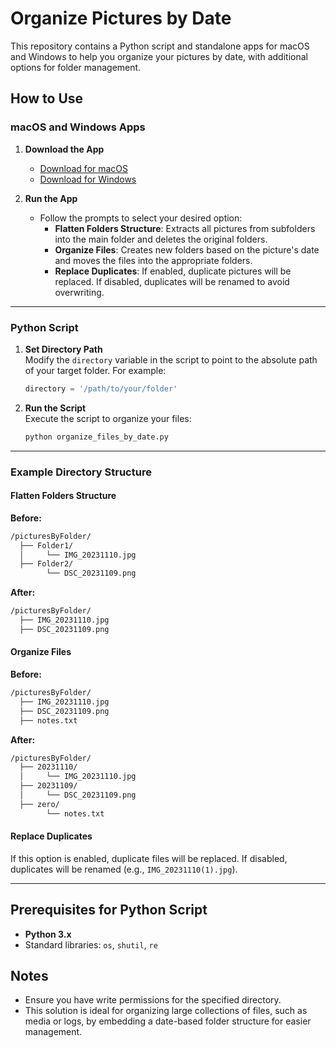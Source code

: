 # Organize Pictures by Date

This repository contains a Python script and standalone apps for macOS and Windows to help you organize your pictures by date, with additional options for folder management.

## How to Use

### macOS and Windows Apps

1. **Download the App**  
   - [Download for macOS](https://github.com/user-attachments/files/17757203/PicOrganizer.zip)  
   - [Download for Windows](#)

2. **Run the App**  
   - Follow the prompts to select your desired option:
     - **Flatten Folders Structure**: Extracts all pictures from subfolders into the main folder and deletes the original folders.
     - **Organize Files**: Creates new folders based on the picture's date and moves the files into the appropriate folders.
     - **Replace Duplicates**: If enabled, duplicate pictures will be replaced. If disabled, duplicates will be renamed to avoid overwriting.
   
---

### Python Script

1. **Set Directory Path**  
   Modify the `directory` variable in the script to point to the absolute path of your target folder. For example:  
   ```python
   directory = '/path/to/your/folder'
   ```

2. **Run the Script**  
   Execute the script to organize your files:  
   ```bash
   python organize_files_by_date.py
   ```

---

### Example Directory Structure

#### Flatten Folders Structure  
**Before:**  
```bash
/picturesByFolder/
  ├── Folder1/
  │     └── IMG_20231110.jpg
  ├── Folder2/
        └── DSC_20231109.png
```  
**After:**  
```bash
/picturesByFolder/
  ├── IMG_20231110.jpg
  ├── DSC_20231109.png
```

#### Organize Files  
**Before:**  
```bash
/picturesByFolder/
  ├── IMG_20231110.jpg
  ├── DSC_20231109.png
  ├── notes.txt
```  
**After:**  
```bash
/picturesByFolder/
  ├── 20231110/
  │     └── IMG_20231110.jpg
  ├── 20231109/
  │     └── DSC_20231109.png
  ├── zero/
        └── notes.txt
```

#### Replace Duplicates  
If this option is enabled, duplicate files will be replaced. If disabled, duplicates will be renamed (e.g., `IMG_20231110(1).jpg`).

---

## Prerequisites for Python Script

- **Python 3.x**  
- Standard libraries: `os`, `shutil`, `re`

## Notes

- Ensure you have write permissions for the specified directory.  
- This solution is ideal for organizing large collections of files, such as media or logs, by embedding a date-based folder structure for easier management.

